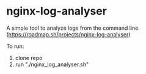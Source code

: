# nginx-log-analyser
A simple tool to analyze logs from the command line. (https://roadmap.sh/projects/nginx-log-analyser)

To run:
<ol>
  <li>clone repo</li>
  <li>run "./nginx_log_analyser.sh"</li>
</ol>
